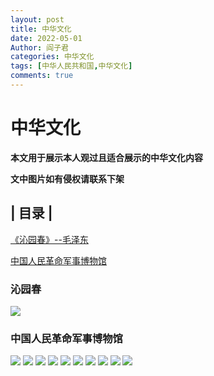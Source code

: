 ```yaml
---
layout: post
title: 中华文化
date: 2022-05-01
Author: 阎子君
categories: 中华文化
tags: [中华人民共和国,中华文化]
comments: true
---
```


#  中华文化

**本文用于展示本人观过且适合展示的中华文化内容**

**文中图片如有侵权请联系下架**

## | 目录 |

[《沁园春》--毛泽东](#沁园春)

[中国人民革命军事博物馆](#中国人民革命军事博物馆)

### <span id="jump">沁园春</span>

<img src="/images/Pictures/mzd.png"/>

### <span id="jump">中国人民革命军事博物馆</span>

<img src="/images/Pictures/428.webp"/>

<img src="/images/Pictures/429.webp"/>

<img src="/images/Pictures/430.webp"/>

<img src="/images/Pictures/431.webp"/>

<img src="/images/Pictures/432.webp"/>

<img src="/images/Pictures/433.webp"/>

<img src="/images/Pictures/434.webp"/>

<img src="/images/Pictures/435.webp"/>

<img src="/images/Pictures/436.webp"/>

<img src="/images/Pictures/437.webp"/>
